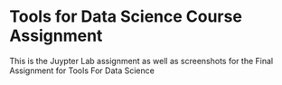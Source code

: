 # Tools for Data Science Course Assignment
This is the Juypter Lab assignment as well as screenshots for the Final Assignment for Tools For Data Science
